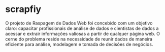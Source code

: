 # scrapfiy
O projeto de Raspagem de Dados Web foi concebido com um objetivo claro: capacitar profissionais de análise de dados e cientistas de dados a acessar e extrair informações valiosas a partir de qualquer página web. O cerne do problema reside na necessidade de reunir dados de maneira eficiente para análise, modelagem e tomada de decisões de negócios.

